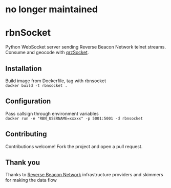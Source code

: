 # no longer maintained

# rbnSocket

Python WebSocket server sending Reverse Beacon Network telnet streams. Consume and geocode with [qrzSocket](https://github.com/AF7TI/qrzSocket).

## Installation
Build image from Dockerfile, tag with rbnsocket   
    `docker build -t rbnsocket .`
 
## Configuration
Pass callsign through environment variables       
    `docker run -e "RBN_USERNAME=xxxxx" -p 5001:5001 -d rbnsocket`
    
## Contributing
Contributions welcome! Fork the project and open a pull request.

## Thank you
Thanks to [Reverse Beacon Network](http://www.reversebeacon.net/) infrastructure providers and skimmers for making the data flow
